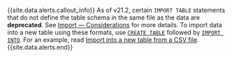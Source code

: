 {{site.data.alerts.callout_info}}
As of v21.2, certain `IMPORT TABLE` statements that do not define the table schema in the same file as the data are **deprecated**. See [Import — Considerations](import.html#considerations) for more details. To import data into a new table using these formats, use [`CREATE TABLE`](create-table.html) followed by [`IMPORT INTO`](import-into.html). For an example, read [Import into a new table from a CSV file](import-into.html#import-into-a-new-table-from-a-csv-file).
{{site.data.alerts.end}}
